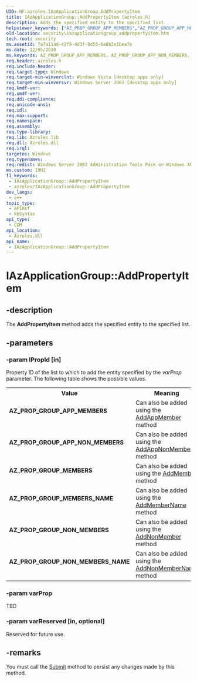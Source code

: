 ```yaml
---
UID: NF:azroles.IAzApplicationGroup.AddPropertyItem
title: IAzApplicationGroup::AddPropertyItem (azroles.h)
description: Adds the specified entity to the specified list.
helpviewer_keywords: ["AZ_PROP_GROUP_APP_MEMBERS","AZ_PROP_GROUP_APP_NON_MEMBERS","AZ_PROP_GROUP_MEMBERS","AZ_PROP_GROUP_MEMBERS_NAME","AZ_PROP_GROUP_NON_MEMBERS","AZ_PROP_GROUP_NON_MEMBERS_NAME","AddPropertyItem","AddPropertyItem method [Security]","AddPropertyItem method [Security]","AzApplicationGroup object","AddPropertyItem method [Security]","IAzApplicationGroup interface","AzApplicationGroup object [Security]","AddPropertyItem method","IAzApplicationGroup interface [Security]","AddPropertyItem method","IAzApplicationGroup.AddPropertyItem","IAzApplicationGroup::AddPropertyItem","azroles/IAzApplicationGroup::AddPropertyItem","security.iazapplicationgroup_addpropertyitem"]
old-location: security\iazapplicationgroup_addpropertyitem.htm
tech.root: security
ms.assetid: 7a7a11ad-42f9-4d3f-8d55-6e8b3e1bea7e
ms.date: 12/05/2018
ms.keywords: AZ_PROP_GROUP_APP_MEMBERS, AZ_PROP_GROUP_APP_NON_MEMBERS, AZ_PROP_GROUP_MEMBERS, AZ_PROP_GROUP_MEMBERS_NAME, AZ_PROP_GROUP_NON_MEMBERS, AZ_PROP_GROUP_NON_MEMBERS_NAME, AddPropertyItem, AddPropertyItem method [Security], AddPropertyItem method [Security],AzApplicationGroup object, AddPropertyItem method [Security],IAzApplicationGroup interface, AzApplicationGroup object [Security],AddPropertyItem method, IAzApplicationGroup interface [Security],AddPropertyItem method, IAzApplicationGroup.AddPropertyItem, IAzApplicationGroup::AddPropertyItem, azroles/IAzApplicationGroup::AddPropertyItem, security.iazapplicationgroup_addpropertyitem
req.header: azroles.h
req.include-header: 
req.target-type: Windows
req.target-min-winverclnt: Windows Vista [desktop apps only]
req.target-min-winversvr: Windows Server 2003 [desktop apps only]
req.kmdf-ver: 
req.umdf-ver: 
req.ddi-compliance: 
req.unicode-ansi: 
req.idl: 
req.max-support: 
req.namespace: 
req.assembly: 
req.type-library: 
req.lib: Azroles.lib
req.dll: Azroles.dll
req.irql: 
targetos: Windows
req.typenames: 
req.redist: Windows Server 2003 Administration Tools Pack on Windows XP
ms.custom: 19H1
f1_keywords:
 - IAzApplicationGroup::AddPropertyItem
 - azroles/IAzApplicationGroup::AddPropertyItem
dev_langs:
 - c++
topic_type:
 - APIRef
 - kbSyntax
api_type:
 - COM
api_location:
 - Azroles.dll
api_name:
 - IAzApplicationGroup::AddPropertyItem
---
```


# IAzApplicationGroup::AddPropertyItem


## -description

The <b>AddPropertyItem</b> method adds the specified entity to the specified list.

## -parameters

### -param lPropId [in]

Property ID of the  list to which to add the entity specified by the <i>varProp</i> parameter. The following table shows the possible values.

<table>
<tr>
<th>Value</th>
<th>Meaning</th>
</tr>
<tr>
<td width="40%"><a id="AZ_PROP_GROUP_APP_MEMBERS"></a><a id="az_prop_group_app_members"></a><dl>
<dt><b>AZ_PROP_GROUP_APP_MEMBERS</b></dt>
</dl>
</td>
<td width="60%">
Can also be added using the <a href="/windows/desktop/api/azroles/nf-azroles-iazapplicationgroup-addappmember">AddAppMember</a> method

</td>
</tr>
<tr>
<td width="40%"><a id="AZ_PROP_GROUP_APP_NON_MEMBERS"></a><a id="az_prop_group_app_non_members"></a><dl>
<dt><b>AZ_PROP_GROUP_APP_NON_MEMBERS</b></dt>
</dl>
</td>
<td width="60%">
Can also be added using the <a href="/windows/desktop/api/azroles/nf-azroles-iazapplicationgroup-addappnonmember">AddAppNonMember</a> method

</td>
</tr>
<tr>
<td width="40%"><a id="AZ_PROP_GROUP_MEMBERS"></a><a id="az_prop_group_members"></a><dl>
<dt><b>AZ_PROP_GROUP_MEMBERS</b></dt>
</dl>
</td>
<td width="60%">
Can also be added using the <a href="/windows/desktop/api/azroles/nf-azroles-iazapplicationgroup-addmember">AddMember</a> method

</td>
</tr>
<tr>
<td width="40%"><a id="AZ_PROP_GROUP_MEMBERS_NAME"></a><a id="az_prop_group_members_name"></a><dl>
<dt><b>AZ_PROP_GROUP_MEMBERS_NAME</b></dt>
</dl>
</td>
<td width="60%">
Can also be added using the <a href="/windows/desktop/api/azroles/nf-azroles-iazapplicationgroup-addmembername">AddMemberName</a> method

</td>
</tr>
<tr>
<td width="40%"><a id="AZ_PROP_GROUP_NON_MEMBERS"></a><a id="az_prop_group_non_members"></a><dl>
<dt><b>AZ_PROP_GROUP_NON_MEMBERS</b></dt>
</dl>
</td>
<td width="60%">
Can also be added using the <a href="/windows/desktop/api/azroles/nf-azroles-iazapplicationgroup-addnonmember">AddNonMember</a> method

</td>
</tr>
<tr>
<td width="40%"><a id="AZ_PROP_GROUP_NON_MEMBERS_NAME"></a><a id="az_prop_group_non_members_name"></a><dl>
<dt><b>AZ_PROP_GROUP_NON_MEMBERS_NAME</b></dt>
</dl>
</td>
<td width="60%">
Can also be added using the <a href="/windows/desktop/api/azroles/nf-azroles-iazapplicationgroup-addnonmembername">AddNonMemberName</a> method

</td>
</tr>
</table>

### -param varProp

TBD

### -param varReserved [in, optional]

Reserved for future use.

## -remarks

You must call the <a href="/windows/desktop/api/azroles/nf-azroles-iazapplicationgroup-submit">Submit</a> method to persist any changes made by this method.

